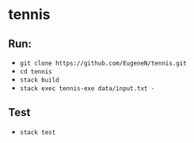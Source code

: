 # tennis

## Run:

- `git clone https://github.com/EugeneN/tennis.git`
- `cd tennis`
- `stack build`
- `stack exec tennis-exe data/input.txt -`

## Test

- `stack test`